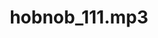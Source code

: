 ---
title: hobnob_111.mp3
vocals: false
best: false
definitive: false
recordings: hobnob-111
filename: hobnob.mp3
mixes: hobknob_111-mp3
folder: 2004-06-12/hobnob
weight: 0
---